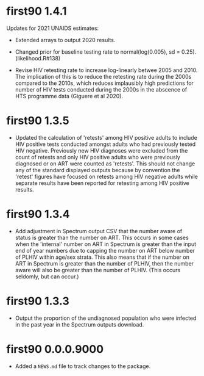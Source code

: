 # first90 1.4.1

Updates for 2021 UNAIDS estimates:

* Extended arrays to output 2020 results.

* Changed prior for baseline testing rate to normal(log(0.005), sd = 0.25). (likelihood.R#138)
  
* Revise HIV retesting rate to increase log-linearly betwee 2005 and 2010. The 
  implication of this is to reduce the retesting rate during the 2000s compared
  to the 2010s, which reduces implausibly high predictions for number of HIV
  tests conducted during the 2000s in the abscence of HTS programme data (Giguere et al 2020).

# first90 1.3.5

* Updated the calculation of 'retests' among HIV positive adults to include HIV positive
  tests conducted amongst adults who had previously tested HIV negative. Previously new
  HIV diagnoses were excluded from the count of retests and only HIV positive adults who 
  were previously diagnosed or on ART were counted as 'retests'.  This should not change
  any of the standard displayed outputs because by convention the 'retest' figures have
  focused on retests among HIV negative adults while separate results have been reported
  for retesting among HIV positive results.


# first90 1.3.4

* Add adjustment in Spectrum output CSV that the number aware of status is
  greater than the number on ART. This occurs in some cases when the 
  'internal' number on ART in Spectrum is greater than the input end of
  year numbers due to capping the number on ART below number of PLHIV 
  within age/sex strata.  This also means that if the number on ART 
  in Spectrum is greater than the number of PLHIV, then the number aware
  will also be greater than the number of PLHIV. (This occurs seldomly,
  but can occur.)

# first90 1.3.3

* Output the proportion of the undiagnosed population who were infected 
  in the past year in the Spectrum outputs download.

# first90 0.0.0.9000

* Added a `NEWS.md` file to track changes to the package.
